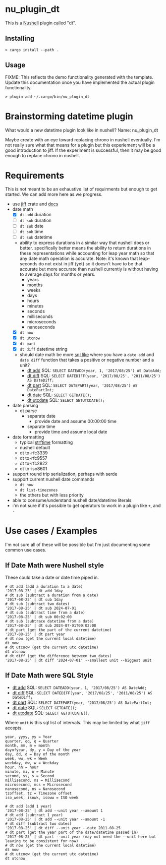 # nu_plugin_dt

This is a [Nushell](https://nushell.sh/) plugin called "dt".

## Installing

```nushell
> cargo install --path .
```

## Usage

FIXME: This reflects the demo functionality generated with the template. Update this documentation
once you have implemented the actual plugin functionality.

```nushell
> plugin add ~/.cargo/bin/nu_plugin_dt
```

# Brainstorming datetime plugin

What would a new datetime plugin look like in nushell?
Name: nu_plugin_dt

Maybe create with an eye toward replacing chrono in nushell eventually. I'm not really sure what that means for a plugin but this experiement will be a good introduction to jiff. If the experiment is successful, then it may be good enough to replace chrono in nushell.

# Requirements

This is not meant to be an exhaustive list of requirments but enough to get started. We can add more here as we progress.

- use [jiff](https://github.com/BurntSushi/jiff) crate and [docs](https://docs.rs/jiff/latest/jiff/)
- date math
    - [x] `dt add` duration
    - [ ] `dt sub` duration
    - [ ] `dt sub` date
    - [ ] `dt sub` time
    - [ ] `dt sub` datetime
    - ability to express durations in a similar way that nushell does or better. specifically better means the ability to return durations in these representations while accounting for leap year math so that any date math operation is accurate. Note: it's known that leap-seconds do not exist in jiff (yet) so it doesn't have to be that accurate but more accurate than nushell currently is without having to average days for months or years.
        - years
        - months
        - weeks
        - days
        - hours
        - minutes
        - seconds
        - milliseconds
        - microseconds
        - nanoseconds
    - [x] `dt now`
    - [x] `dt utcnow`
    - [x] `dt part`
    - [x] `dt diff` datetime string

    - should date math be more [sql like](https://www.sqlshack.com/how-to-add-or-subtract-dates-in-sql-server/) where you have a `date add` and `date diff` function that takes a positive or negative number and a unit?
        - [dt add](https://www.w3schools.com/sql/func_sqlserver_dateadd.asp) SQL: `SELECT DATEADD(year, 1, '2017/08/25') AS DateAdd;`
        - [dt diff](https://www.w3schools.com/sql/func_sqlserver_datediff.asp) SQL: `SELECT DATEDIFF(year, '2017/08/25', '2011/08/25') AS DateDiff;`
        - [dt part](https://www.w3schools.com/sql/func_sqlserver_datepart.asp) SQL: `SELECT DATEPART(year, '2017/08/25') AS DatePartInt;`
        - [dt date](https://www.w3schools.com/sql/func_sqlserver_getdate.asp) SQL: `SELECT GETDATE();`
        - [dt utcdate](https://www.w3schools.com/sql/func_sqlserver_getutcdate.asp) SQL: `SELECT GETUTCDATE();`
- date parsing
    - dt parse
        - separate date
            - provide date and assume 00:00:00 time
        - separate time
            - provide time and assume local date
- date formatting
    - typical [strftime](https://pubs.opengroup.org/onlinepubs/009695399/functions/strftime.html) formatting
    - nushell default
    - dt to-rfc3339
    - dt to-rfc9557
    - dt to-rfc2822
    - dt to-iso8601
- support round trip serialization, perhaps with serde
- support current nushell date commands
    - `dt now`
    - `dt list-timezones`
    - the others but with less priority
- able to consume/understand nushell date/datetime literals
- i'm not sure if it's possible to get operators to work in a plugin like `+`, and `-`

# Use cases / Examples

I'm not sure all of these will be possible but I'm just documenting some common use cases.

## If Date Math were Nushell style

These could take a date or date time piped in.

```nushell
# dt add (add a duration to a date)
'2017-08-25' | dt add 1day
# dt sub (subtract a duration from a date)
'2017-08-25' | dt sub 1day
# dt sub (subtract two dates)
'2017-08-25' | dt sub 2024-07-01
# dt sub (subtract time from a date)
'2017-08-25' | dt sub 00:02:00
# dt sub (subtrace datetime from a date)
'2017-08-25' | dt sub 2024-07-01T00:02:00
# dt part (get the part of the current datetime)
'2017-08-25' | dt part year
# dt now (get the current local datetime)
dt now
# dt utcnow (get the current utc datetime)
dt utcnow
# dt diff (get the difference between two dates)
'2017-08-25' | dt diff '2024-07-01' --smallest unit --biggest unit
```

## If Date Math were SQL Style

- [dt add](https://www.w3schools.com/sql/func_sqlserver_dateadd.asp) SQL: `SELECT DATEADD(year, 1, '2017/08/25') AS DateAdd;`
- [dt diff](https://www.w3schools.com/sql/func_sqlserver_datediff.asp) SQL: `SELECT DATEDIFF(year, '2017/08/25', '2011/08/25') AS DateDiff;`
- [dt part](https://www.w3schools.com/sql/func_sqlserver_datepart.asp) SQL: `SELECT DATEPART(year, '2017/08/25') AS DatePartInt;`
- [dt date](https://www.w3schools.com/sql/func_sqlserver_getdate.asp) SQL: `SELECT GETDATE();`
- [dt utcdate](https://www.w3schools.com/sql/func_sqlserver_getutcdate.asp) SQL: `SELECT GETUTCDATE();`

Where `unit` is this sql list of intervals. This may be limited by what `jiff` accepts.
```
year, yyyy, yy = Year
quarter, qq, q = Quarter
month, mm, m = month
dayofyear, dy, y = Day of the year
day, dd, d = Day of the month
week, ww, wk = Week
weekday, dw, w = Weekday
hour, hh = hour
minute, mi, n = Minute
second, ss, s = Second
millisecond, ms = Millisecond
microsecond, mcs = Microsecond
nanosecond, ns = Nanosecond
tzoffset, tz = Timezone offset
iso_week, isowk, isoww = ISO week
```

```nushell
# dt add (add 1 year)
'2017-08-25' | dt add --unit year --amount 1
# dt add (subtract 1 year)
'2017-08-25' | dt add --unit year --amount -1
# dt diff (subtract two dates)
'2017-08-25' | dt diff --unit year --date 2011-08-25
# dt part (get the year part of the date/datetime passed in)
'2017-08-25' | dt part --unit year (may not need the --unit here but leaving to be consistent for now)
# dt now (get the current local datetime)
dt now
# dt utcnow (get the current utc datetime)
dt utcnow
```
